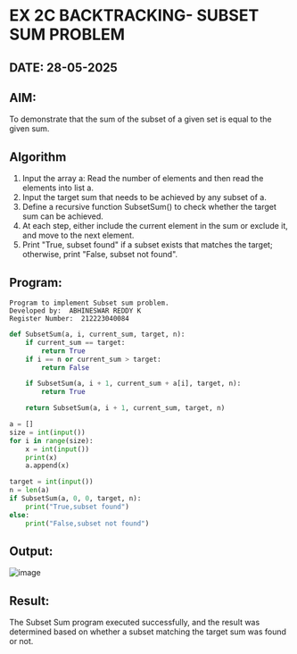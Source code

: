 # EX 2C BACKTRACKING- SUBSET SUM PROBLEM
## DATE: 28-05-2025
## AIM:
To demonstrate that the sum of the subset of a given set is equal to the given sum.


## Algorithm
1. Input the array a: Read the number of elements and then read the elements into list a.
2. Input the target sum that needs to be achieved by any subset of a.
3. Define a recursive function SubsetSum() to check whether the target sum can be achieved.
4. At each step, either include the current element in the sum or exclude it, and move to the next element.
5. Print "True, subset found" if a subset exists that matches the target; otherwise, print "False, subset not found".
## Program:
```
Program to implement Subset sum problem.
Developed by:  ABHINESWAR REDDY K
Register Number:  212223040084
```
```python
def SubsetSum(a, i, current_sum, target, n):
    if current_sum == target:
        return True
    if i == n or current_sum > target:
        return False

    if SubsetSum(a, i + 1, current_sum + a[i], target, n):
        return True

    return SubsetSum(a, i + 1, current_sum, target, n)

a = []
size = int(input())
for i in range(size):
    x = int(input())
    print(x)
    a.append(x)

target = int(input())
n = len(a)
if SubsetSum(a, 0, 0, target, n):
    print("True,subset found")
else:
    print("False,subset not found")
```
## Output:
![image](https://github.com/user-attachments/assets/aa9afeaa-4049-4034-bd90-6915183ba1af)

## Result:
The Subset Sum program executed successfully, and the result was determined based on whether a subset matching the target sum was found or not.
